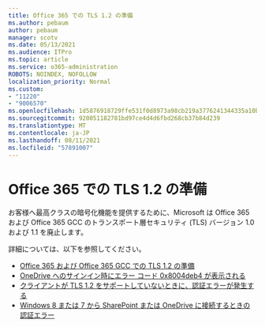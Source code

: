 ```yaml
---
title: Office 365 での TLS 1.2 の準備
ms.author: pebaum
author: pebaum
manager: scotv
ms.date: 05/13/2021
ms.audience: ITPro
ms.topic: article
ms.service: o365-administration
ROBOTS: NOINDEX, NOFOLLOW
localization_priority: Normal
ms.custom:
- "11220"
- "9006570"
ms.openlocfilehash: 1d5876918729ffe531f0d8973a98cb219a3776241344335a10b4cde4d0775a99
ms.sourcegitcommit: 920051182781bd97ce4d4d6fbd268cb37b84d239
ms.translationtype: MT
ms.contentlocale: ja-JP
ms.lasthandoff: 08/11/2021
ms.locfileid: "57891007"
---
```

# <a name="preparing-for-tls-12-in-office-365"></a>Office 365 での TLS 1.2 の準備

お客様へ最高クラスの暗号化機能を提供するために、Microsoft は Office 365 および Office 365 GCC のトランスポート層セキュリティ (TLS) バージョン 1.0 および 1.1 を廃止します。 

詳細については、以下を参照してください。

- [Office 365 および Office 365 GCC での TLS 1.2 の準備](https://docs.microsoft.com/microsoft-365/compliance/prepare-tls-1.2-in-office-365)
- [OneDrive へのサインイン時にエラー コード 0x8004deb4 が表示される](https://support.microsoft.com/office/error-code-0x8004deb4-when-signing-in-to-onedrive-e8a8d97c-a87e-4dda-a67e-bae4fef05dcb)
- [クライアントが TLS 1.2 をサポートしていないときに、認証エラーが発生する](https://docs.microsoft.com/sharepoint/troubleshoot/administration/authentication-errors-tls12-support)
- [Windows 8 または 7 から SharePoint または OneDrive に接続するときの認証エラー](https://docs.microsoft.com/sharepoint/troubleshoot/administration/authentication-errors-windows7)